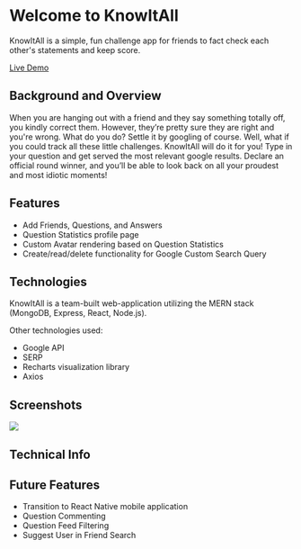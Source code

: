 # Welcome to KnowItAll
KnowItAll is a simple, fun challenge app for friends to fact check each other's statements and keep score.

[Live Demo](https://knowitall-app.herokuapp.com)

## Background and Overview
When you are hanging out with a friend and they say something totally off, you kindly correct them. However, they’re pretty sure they are right and you're wrong. What do you do? Settle it by googling of course. Well, what if you could track all these little challenges. KnowItAll will do it for you! Type in your question and get served the most relevant google results. Declare an official round winner, and you’ll be able to look back on all your proudest and most idiotic moments!

## Features
* Add Friends, Questions, and Answers
* Question Statistics profile page
* Custom Avatar rendering based on Question Statistics
* Create/read/delete functionality for Google Custom Search Query

## Technologies
KnowItAll is a team-built web-application utilizing the MERN stack (MongoDB, Express, React, Node.js). 

Other technologies used: 
* Google API
* SERP
* Recharts visualization library
* Axios

## Screenshots
![](http://www.giphy.com/gifs/iEw5r61Y1vvcpGcMtm)


## Technical Info

## Future Features
* Transition to React Native mobile application
* Question Commenting
* Question Feed Filtering
* Suggest User in Friend Search


